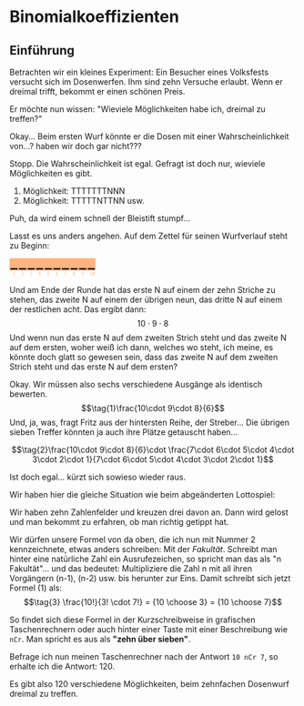 # Binomialkoeffizienten
## Einführung
Betrachten wir ein kleines Experiment: Ein Besucher eines Volksfests versucht sich im Dosenwerfen. Ihm sind zehn Versuche erlaubt. Wenn er dreimal trifft, bekommt er einen schönen Preis.

Er möchte nun wissen: "Wieviele Möglichkeiten habe ich, dreimal zu treffen?"

Okay...
Beim ersten Wurf könnte er die Dosen mit einer Wahrscheinlichkeit von...? haben wir doch gar nicht???

Stopp. Die Wahrscheinlichkeit ist egal. Gefragt ist doch nur, wieviele Möglichkeiten es gibt.

1. Möglichkeit: TTTTTTTNNN
2. Möglichkeit: TTTTTNTTNN
usw.

Puh, da wird einem schnell der Bleistift stumpf&hellip;

Lasst es uns anders angehen.
Auf dem Zettel für seinen Wurfverlauf steht zu Beginn:

<!--![10 Striche](./assets/10Striche.png x80)-->
<img src="./assets/10Striche.png" width=30% alt="10 Striche"/>

Und am Ende der Runde hat das erste N auf einem der zehn Striche zu stehen, das zweite N auf einem der übrigen neun, das dritte N auf einem der restlichen acht.
Das ergibt dann:
$$10\cdot 9\cdot 8$$
Und wenn nun das erste N auf dem zweiten Strich steht und das zweite N auf dem ersten, woher weiß ich dann, welches wo steht, ich meine, es könnte doch glatt so gewesen sein, dass das zweite N auf dem zweiten Strich steht und das erste N auf dem ersten?

Okay.  Wir müssen also sechs verschiedene Ausgänge als identisch bewerten.
$$\tag{1}\frac{10\cdot 9\cdot 8}{6}$$
Und, ja, was, fragt Fritz aus der hintersten Reihe, der Streber... Die übrigen sieben Treffer könnten ja auch ihre Plätze getauscht haben...

$$\tag{2}\frac{10\cdot 9\cdot 8}{6}\cdot \frac{7\cdot 6\cdot 5\cdot 4\cdot 3\cdot 2\cdot 1}{7\cdot 6\cdot 5\cdot 4\cdot 3\cdot 2\cdot 1}$$


Ist doch egal&hellip; kürzt sich sowieso wieder raus.

Wir haben hier die gleiche Situation wie beim abgeänderten Lottospiel:

Wir haben zehn Zahlenfelder und kreuzen drei davon an. Dann wird gelost und man bekommt zu erfahren, ob man richtig getippt hat.

Wir dürfen unsere Formel von da oben, die ich nun mit Nummer 2 kennzeichnete, etwas anders schreiben: Mit der *Fakultät*. Schreibt man hinter eine natürliche Zahl ein Ausrufezeichen, so spricht man das als "n Fakultät"... und das bedeutet: Multipliziere die Zahl n mit all ihren Vorgängern (n-1), (n-2) usw. bis herunter zur Eins. Damit schreibt sich jetzt Formel (1) als:
$$\tag{3} \frac{10!}{3! \cdot 7!}  = {10 \choose 3} = {10 \choose 7}$$

So findet sich diese Formel in der Kurzschreibweise in grafischen Taschenrechnern oder auch hinter einer Taste mit einer Beschreibung wie `nCr`.
Man spricht es aus als **"zehn über sieben"**.

Befrage ich nun meinen Taschenrechner nach der Antwort `10 nCr 7`, so erhalte ich die Antwort: 120.

Es gibt also 120 verschiedene Möglichkeiten, beim zehnfachen Dosenwurf dreimal zu treffen.
